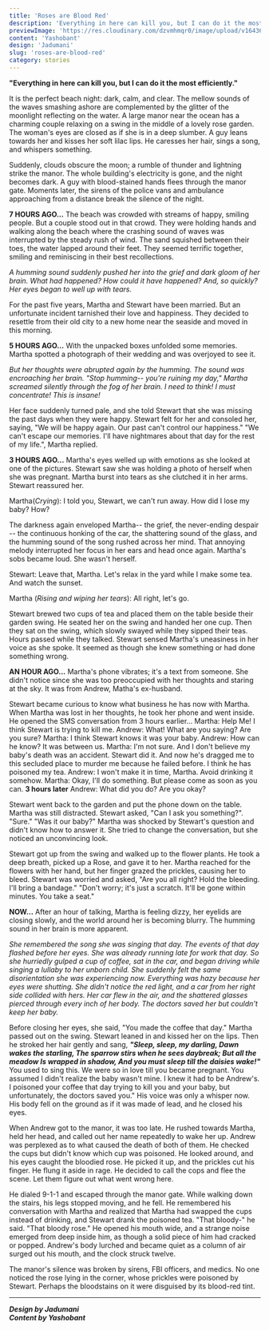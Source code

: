 ```yaml
---
title: 'Roses are Blood Red'
description: 'Everything in here can kill you, but I can do it the most efficiently. It is the perfect beach night...'
previewImage: 'https://res.cloudinary.com/dzvmhmqr0/image/upload/v1643638511/Articles%20Cover%20Image/Roses_are_Blood_Red_exmgia.jpg'
content: 'Yashobant'
design: 'Jadumani'
slug: 'roses-are-blood-red'
category: stories
---
```


**"Everything in here can kill you, but I can do it the most efficiently."**

It is the perfect beach night: dark, calm, and clear. The mellow sounds of the waves smashing ashore are complemented by the glitter of the moonlight reflecting on the water. A large manor near the ocean has a charming couple relaxing on a swing in the middle of a lovely rose garden. The woman's eyes are closed as if she is in a deep slumber. A guy leans towards her and kisses her soft lilac lips. He caresses her hair, sings a song, and whispers something.

Suddenly, clouds obscure the moon; a rumble of thunder and lightning strike the manor. The whole building's electricity is gone, and the night becomes dark. A guy with blood-stained hands flees through the manor gate. Moments later, the sirens of the police vans and ambulance approaching from a distance break the silence of the night.

**7 HOURS AGO...**
The beach was crowded with streams of happy, smiling people. But a couple stood out in that crowd. They were holding hands and walking along the beach where the crashing sound of waves was interrupted by the steady rush of wind. The sand squished between their toes, the water lapped around their feet. They seemed terrific together, smiling and reminiscing in their best recollections.

_A humming sound suddenly pushed her into the grief and dark gloom of her brain. What had happened? How could it have happened? And, so quickly? Her eyes began to well up with tears._

For the past five years, Martha and Stewart have been married. But an unfortunate incident tarnished their love and happiness. They decided to resettle from their old city to a new home near the seaside and moved in this morning.

**5 HOURS AGO...**
With the unpacked boxes unfolded some memories. Martha spotted a photograph of their wedding and was overjoyed to see it.

_But her thoughts were abrupted again by the humming. The sound was encroaching her brain. "Stop humming-- you're ruining my day," Martha screamed silently through the fog of her brain. I need to think! I must concentrate! This is insane!_

Her face suddenly turned pale, and she told Stewart that she was missing the past days when they were happy. Stewart felt for her and consoled her, saying, "We will be happy again. Our past can't control our happiness." "We can't escape our memories. I'll have nightmares about that day for the rest of my life.", Martha replied.

**3 HOURS AGO...**
Martha's eyes welled up with emotions as she looked at one of the pictures. Stewart saw she was holding a photo of herself when she was pregnant. Martha burst into tears as she clutched it in her arms. Stewart reassured her.

Martha(_Crying_): I told you, Stewart, we can't run away. How did I lose my baby? How?

The darkness again enveloped Martha-- the grief, the never-ending despair -- the continuous honking of the car, the shattering sound of the glass, and the humming sound of the song rushed across her mind. That annoying melody interrupted her focus in her ears and head once again. Martha's sobs became loud. She wasn't herself.

Stewart: Leave that, Martha. Let's relax in the yard while I make some tea. And watch the sunset.

Martha (_Rising and wiping her tears_): All right, let's go.

Stewart brewed two cups of tea and placed them on the table beside their garden swing. He seated her on the swing and handed her one cup. Then they sat on the swing, which slowly swayed while they sipped their teas. Hours passed while they talked. Stewart sensed Martha's uneasiness in her voice as she spoke. It seemed as though she knew something or had done something wrong.

**AN HOUR AGO...**
Martha's phone vibrates; it's a text from someone. She didn't notice since she was too preoccupied with her thoughts and staring at the sky. It was from Andrew, Matha's ex-husband.

Stewart became curious to know what business he has now with Martha. When Martha was lost in her thoughts, he took her phone and went inside. He opened the SMS conversation from 3 hours earlier...
Martha: Help Me! I think Stewart is trying to kill me.
Andrew: What! What are you saying? Are you sure?
Martha: I think Stewart knows it was your baby.
Andrew: How can he know? It was between us.
Martha: I'm not sure. And I don't believe my baby's death was an accident. Stewart did it. And now he's dragged me to this secluded place to murder me because he failed before. I think he has poisoned my tea.
Andrew: I won't make it in time, Martha. Avoid drinking it somehow.
Martha: Okay, I'll do something. But please come as soon as you can.
**3 hours later**
Andrew: What did you do? Are you okay?

Stewart went back to the garden and put the phone down on the table. Martha was still distracted. Stewart asked, "Can I ask you something?".
"Sure."
"Was it our baby?"
Martha was shocked by Stewart's question and didn't know how to answer it. She tried to change the conversation, but she noticed an unconvincing look.

Stewart got up from the swing and walked up to the flower plants. He took a deep breath, picked up a Rose, and gave it to her. Martha reached for the flowers with her hand, but her finger grazed the prickles, causing her to bleed. Stewart was worried and asked, "Are you all right? Hold the bleeding. I'll bring a bandage."
"Don't worry; it's just a scratch. It'll be gone within minutes. You take a seat."

**NOW...**
After an hour of talking, Martha is feeling dizzy, her eyelids are closing slowly, and the world around her is becoming blurry. The humming sound in her brain is more apparent.

_She remembered the song she was singing that day. The events of that day flashed before her eyes. She was already running late for work that day. So she hurriedly gulped a cup of coffee, sat in the car, and began driving while singing a lullaby to her unborn child. She suddenly felt the same disorientation she was experiencing now. Everything was hazy because her eyes were shutting. She didn't notice the red light, and a car from her right side collided with hers. Her car flew in the air, and the shattered glasses pierced through every inch of her body. The doctors saved her but couldn't keep her baby._

Before closing her eyes, she said, "You made the coffee that day." Martha passed out on the swing. Stewart leaned in and kissed her on the lips. Then he stroked her hair gently and sang,
**_"Sleep, sleep, my darling,
Dawn wakes the starling,
The sparrow stirs when he sees daybreak;
But all the meadow
Is wrapped in shadow,
And you must sleep till the daisies wake!"_**
You used to sing this. We were so in love till you became pregnant. You assumed I didn't realize the baby wasn't mine. I knew it had to be Andrew's. I poisoned your coffee that day trying to kill you and your baby, but unfortunately, the doctors saved you." His voice was only a whisper now. His body fell on the ground as if it was made of lead, and he closed his eyes.

When Andrew got to the manor, it was too late. He rushed towards Martha, held her head, and called out her name repeatedly to wake her up. Andrew was perplexed as to what caused the death of both of them. He checked the cups but didn't know which cup was poisoned. He looked around, and his eyes caught the bloodied rose. He picked it up, and the prickles cut his finger. He flung it aside in rage. He decided to call the cops and flee the scene. Let them figure out what went wrong here.

He dialed 9-1-1 and escaped through the manor gate. While walking down the stairs, his legs stopped moving, and he fell. He remembered his conversation with Martha and realized that Martha had swapped the cups instead of drinking, and Stewart drank the poisoned tea. "That bloody-" he said. "That bloody rose." He opened his mouth wide, and a strange noise emerged from deep inside him, as though a solid piece of him had cracked or popped. Andrew's body lurched and became quiet as a column of air surged out his mouth, and the clock struck twelve.

The manor's silence was broken by sirens, FBI officers, and medics. No one noticed the rose lying in the corner, whose prickles were poisoned by Stewart. Perhaps the bloodstains on it were disguised by its blood-red tint.

---

**_Design by Jadumani_** <br>
**_Content by Yashobant_**

